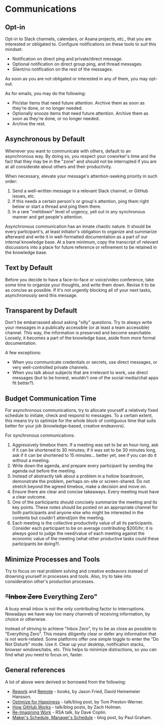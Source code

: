 # Communications

## Opt-in

Opt-in to Slack channels, calendars, or Asana projects, etc., that you are interested or obligated to. Configure notifications on these tools to suit this mindset:

- Notification on direct ping and private/direct message.
- Optional notification on direct group ping, and thread messages.
- Silent/no notification on the rest of the messages.

As soon as you are not obligated or interested in any of them, you may opt-out.

As for emails, you may do the following:

- Pin/star items that need future attention. Archive them as soon as they're done, or no longer needed.
- Optionally snooze items that need future attention. Archive them as soon as they're done, or no longer needed.
- Archive the rest.

## Asynchronous by Default

Whenever you want to communicate with others, default to an asynchronous way. By doing so, you respect your coworker's time and the fact that they may be in the "zone" and should not be interrupted if you are at all considerate about others and their productivity.

When necessary, elevate your message's attention-seeking priority in such order:

1. Send a well-written message in a relevant Slack channel, or GitHub issues, etc.
2. If this needs a certain person's or group's attention, ping them right below or start a thread and ping them there.
3. In a rare "meltdown" level of urgency, yell out in any synchronous manner and get people's attention.

Asynchronous communication has an innate chaotic nature. It should be every participant's, at least initiator's obligation to organize and summarize afterward and write it in well-formatted documentation as a part of our internal knowledge base. At a bare minimum, copy the transcript of relevant discussions into a place for future reference or refinement to be retained in the knowledge base.

## Text by Default

Before you decide to have a face-to-face or voice/video conference, take some time to organize your thoughts, and write them down. Revise it to be as concise as possible. If it's not urgently blocking all of your next tasks, asynchronously send this message.

## Transparent by Default

Don't be embarrassed about asking "silly" questions. Try to always write your messages in a publically accessible (or at least a team accessible) channel. This way, the information is preserved and become searchable. Loosely, it becomes a part of the knowledge base, aside from more formal documentation.

A few exceptions:

- When you communicate credentials or secrets, use direct messages, or very well-controlled private channels.
- When you talk about subjects that are irrelevant to work, use direct messages (but to be honest, wouldn't one of the social media/chat apps fit better?).

## Budget Communication Time

For asynchronous communications, try to allocate yourself a relatively fixed schedule to initiate, check and respond to messages. To a certain extent, this means try to optimize for the whole block of contiguous time that suits better for your job (knowledge-based, creative endeavors).

For synchronous communications:

1. Aggressively timebox them. If a meeting was set to be an hour-long, ask if it can be shortened to 30 minutes; if it was set to be 30 minutes long, ask if it can be shortened to 15 minutes... better yet, see if you can do it without a meeting.
2. Write down the agenda, and prepare every participant by sending the agenda out before the meeting.
3. Instead of abstractly talk about a problem in a hollow boardroom, demonstrate the problem, perhaps on-site or screen-shared. Do not stretch beyond the agreed timebox, make a decision and move on.
4. Ensure there are clear and concise takeaways. Every meeting must have a clear outcome.
5. One of the participants should concisely summarize the meeting and its key points. These notes should be posted on an appropriate channel for both participants and anyone else who might be interested in the contents but couldn't attend/join the meeting.
6. Each meeting is the collective productivity value of all its participants. Consider each participant to be on average contributing $200/hr; it is always good to judge the need/value of each meeting against the economic value of the meeting (what other productive tasks could these participants be doing?).

## Minimize Processes and Tools

Try to focus on real problem solving and creative endeavors instead of drowning yourself in processes and tools. Also, try to take into consideration other's production processes.

## ~~"Inbox Zero~~ Everything Zero"

A busy email inbox is not the only contributing factor to interruptions. Nowadays we have way too many channels of receiving information, by choice or otherwise.

Instead of striving to achieve "Inbox Zero", try to be as close as possible to "Everything Zero". This means diligently clear or defer any information that is not work-related. Some platforms offer one simple toggle to enter the "Do Not Disturb" mode. Use it. Clear up your desktop, notification stacks, browser windows/tabs, etc. This helps to minimize distractions, so you can find what you need to focus on, faster.

## General references

A lot of above were derived or borrowed from the following:

- [Rework](https://www.amazon.ca/Rework-Jason-Fried/dp/0307463745) and [Remote](https://www.amazon.ca/Remote-Office-Required-Jason-Fried/dp/0804137501) - books, by Jason Fried, David Heinemeier Hansson.
- [Optimize for Happiness](http://tom.preston-werner.com/2010/10/18/optimize-for-happiness.html) - talk/blog post, by Tom Preston-Werner.
- [How GitHub Works](https://zachholman.com/posts/how-github-works/) - talk/blog posts, by Zach Holman.
- [Re-Imagining Work](https://www.youtube.com/watch?v=G11t6XAIce0&list=PL39BF9545D740ECFF&index=4) - RSA talk, by Dave Coplin.
- [Maker's Schedule, Manager's Schedule](http://www.paulgraham.com/makersschedule.html) - blog post, by Paul Graham.
